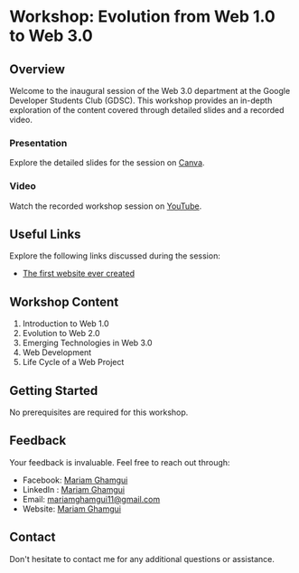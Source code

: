 # Workshop: Evolution from Web 1.0 to Web 3.0

## Overview
Welcome to the inaugural session of the Web 3.0 department at the Google Developer Students Club (GDSC). This workshop provides an in-depth exploration of the content covered through detailed slides and a recorded video.

### Presentation
Explore the detailed slides for the session on [Canva](https://www.canva.com/design/DAF78VniEqY/d59noFshQlnyHMP-k7deQg/edit?utm_content=DAF78VniEqY&utm_campaign=designshare&utm_medium=link2&utm_source=sharebutton).

### Video
Watch the recorded workshop session on [YouTube](https://www.youtube.com/watch?v=uhvR-KvJpP4&list=PLHlbovJMlAmW5PgN0Pl1Iw2D7IEMeUcaz).

## Useful Links
Explore the following links discussed during the session:

- [The first website ever created](https://info.cern.ch)

## Workshop Content

1. Introduction to Web 1.0
2. Evolution to Web 2.0
3. Emerging Technologies in Web 3.0
4. Web Development
5. Life Cycle of a Web Project

## Getting Started
No prerequisites are required for this workshop.

## Feedback
Your feedback is invaluable. Feel free to reach out through:

- Facebook: [Mariam Ghamgui](https://www.facebook.com/mariem.ghamgui.9)
- LinkedIn : [Mariam Ghamgui](https://www.linkedin.com/in/mariam-ghamgui/)
- Email: [mariamghamgui11@gmail.com](mailto:mariamghamgui11@gmail.com)
- Website: [Mariam Ghamgui](https://mariam-ghamgui.github.io)

## Contact
Don't hesitate to contact me for any additional questions or assistance.



